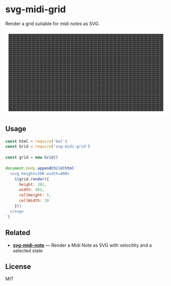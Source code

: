 
# svg-midi-grid

Render a grid suitable for midi notes as SVG.

![screenshot](screenshot.png)

## Usage

```js
const html = require('bel')
const Grid = require('svg-midi-grid')

const grid = new Grid()

document.body.appendChild(html`
  <svg height=200 width=400>
    ${grid.render({
      height: 201,
      width: 401,
      cellHeight: 5,
      cellWidth: 10
    })}
  </svg>  
`)
```

## Related

- __[svg-midi-note](https://github.com/juliangruber/svg-midi-note)__ &mdash; Render a Midi Note as SVG with velocitity and a selected state

## License

MIT
